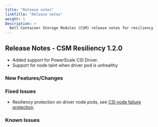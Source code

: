 ```yaml
---
title: "Release notes"
linkTitle: "Release notes"
weight: 1
Description: >
  Dell Container Storage Modules (CSM) release notes for resiliency
---
```


## Release Notes - CSM Resiliency 1.2.0

- Added support for PowerScale CSI Driver.
- Support for node taint when driver pod is unhealthy

### New Features/Changes

### Fixed Issues

- Resiliency protection on driver node pods, see [CSI node failure protection](https://github.com/dell/csm/issues/145).

### Known Issues